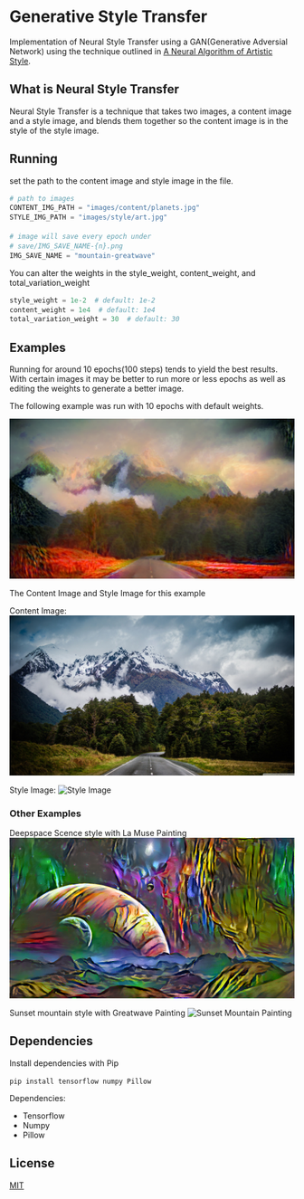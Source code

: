 # Generative Style Transfer

Implementation of Neural Style Transfer using a GAN(Generative Adversial Network) using the technique outlined in [A Neural Algorithm of Artistic Style](https://arxiv.org/abs/1508.06576).

## What is Neural Style Transfer

Neural Style Transfer is a technique that takes two images, a content image and a style image, and blends them together so the content image is in the style of the style image.

## Running

set the path to the content image and style image in the file.

```py
# path to images
CONTENT_IMG_PATH = "images/content/planets.jpg"
STYLE_IMG_PATH = "images/style/art.jpg"

# image will save every epoch under
# save/IMG_SAVE_NAME-{n}.png
IMG_SAVE_NAME = "mountain-greatwave"
```

You can alter the weights in the style_weight, content_weight, and total_variation_weight

```py
style_weight = 1e-2  # default: 1e-2
content_weight = 1e4  # default: 1e4
total_variation_weight = 30  # default: 30
```

## Examples

Running for around 10 epochs(100 steps) tends to yield the best results. With certain images it may be better to run more or less epochs as well as editing the weights to generate a better image.

The following example was run with 10 epochs with default weights.

![Blended Neural Style Image](./save/mountain-scream/mountain-art2-9.png)

The Content Image and Style Image for this example

Content Image:
![Content Image](./images/content/mountain.jpg)

Style Image:
![Style Image](./images/style/scream.jpg)

### Other Examples

Deepspace Scence style with La Muse Painting
![Deepspace-Art Painting](./save/deepspace-art/deepspace-art-9.png)

Sunset mountain style with Greatwave Painting
![Sunset Mountain Painting](./save/sunset-greatwave/sunset-greatwave-8.png)

## Dependencies

Install dependencies with Pip

`pip install tensorflow numpy Pillow`

Dependencies:

- Tensorflow
- Numpy
- Pillow

## License

[MIT](https://choosealicense.com/licenses/mit/)
